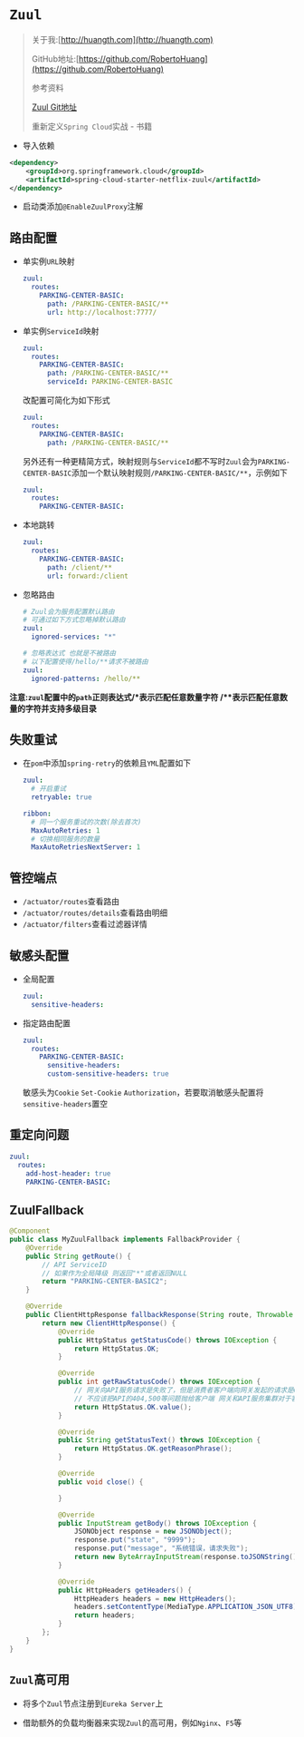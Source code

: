 # `Zuul`

> 关于我:[http://huangth.com](http://huangth.com)
>
> GitHub地址:[https://github.com/RobertoHuang](https://github.com/RobertoHuang)
>
> 参考资料
>
> [Zuul Git地址](https://github.com/Netflix/zuul)
>
> 重新定义`Spring Cloud`实战 - 书籍

- 导入依赖

```xml
<dependency>
    <groupId>org.springframework.cloud</groupId>
    <artifactId>spring-cloud-starter-netflix-zuul</artifactId>
</dependency>
```

- 启动类添加`@EnableZuulProxy`注解

## 路由配置

- 单实例`URL`映射

  ```yaml
  zuul:
    routes:
      PARKING-CENTER-BASIC:
        path: /PARKING-CENTER-BASIC/**
        url: http://localhost:7777/
  ```

- 单实例`ServiceId`映射

  ```yaml
  zuul:
    routes:
      PARKING-CENTER-BASIC:
        path: /PARKING-CENTER-BASIC/**
        serviceId: PARKING-CENTER-BASIC
  ```

  改配置可简化为如下形式

  ```yaml
  zuul:
    routes:
      PARKING-CENTER-BASIC:
        path: /PARKING-CENTER-BASIC/**
  ```

  另外还有一种更精简方式，映射规则与`ServiceId`都不写时`Zuul`会为`PARKING-CENTER-BASIC`添加一个默认映射规则`/PARKING-CENTER-BASIC/**`，示例如下

  ```yaml
  zuul:
    routes:
      PARKING-CENTER-BASIC:
  ```

- 本地跳转

  ```yaml
  zuul:
    routes:
      PARKING-CENTER-BASIC:
        path: /client/**
        url: forward:/client
  ```

- 忽略路由

  ```yaml
  # Zuul会为服务配置默认路由
  # 可通过如下方式忽略掉默认路由
  zuul:
    ignored-services: "*"
  
  # 忽略表达式 也就是不被路由
  # 以下配置使得/hello/**请求不被路由
  zuul:
    ignored-patterns: /hello/**
  ```

**注意:`zuul`配置中的`path`正则表达式/\*表示匹配任意数量字符 /\*\*表示匹配任意数量的字符并支持多级目录**

## 失败重试

- 在`pom`中添加`spring-retry`的依赖且`YML`配置如下

  ```yaml
  zuul: 
    # 开启重试
    retryable: true 
  
  ribbon:
    # 同一个服务重试的次数(除去首次)
    MaxAutoRetries: 1 
    # 切换相同服务的数量
    MaxAutoRetriesNextServer: 1  
  ```

## 管控端点

- `/actuator/routes`查看路由
- `/actuator/routes/details`查看路由明细
- `/actuator/filters`查看过滤器详情

## 敏感头配置

- 全局配置

  ```yaml
  zuul:
    sensitive-headers:
  ```

- 指定路由配置

  ```yaml
  zuul:
    routes:
      PARKING-CENTER-BASIC:
        sensitive-headers: 
        custom-sensitive-headers: true
  ```

  敏感头为`Cookie` `Set-Cookie` `Authorization`，若要取消敏感头配置将`sensitive-headers`置空

## 重定向问题

```yaml
zuul:
  routes:
    add-host-header: true
    PARKING-CENTER-BASIC:
```

## ZuulFallback

```java
@Component
public class MyZuulFallback implements FallbackProvider {
    @Override
    public String getRoute() {
        // API ServiceID
        // 如果作为全局降级 则返回"*"或者返回NULL
        return "PARKING-CENTER-BASIC2";
    }

    @Override
    public ClientHttpResponse fallbackResponse(String route, Throwable cause) {
        return new ClientHttpResponse() {
            @Override
            public HttpStatus getStatusCode() throws IOException {
                return HttpStatus.OK;
            }

            @Override
            public int getRawStatusCode() throws IOException {
                // 网关向API服务请求是失败了，但是消费者客户端向网关发起的请求是OK的，
                // 不应该把API的404,500等问题抛给客户端 网关和API服务集群对于客户端来说是黑盒子
                return HttpStatus.OK.value();
            }

            @Override
            public String getStatusText() throws IOException {
                return HttpStatus.OK.getReasonPhrase();
            }

            @Override
            public void close() {

            }

            @Override
            public InputStream getBody() throws IOException {
                JSONObject response = new JSONObject();
                response.put("state", "9999");
                response.put("message", "系统错误，请求失败");
                return new ByteArrayInputStream(response.toJSONString().getBytes("UTF-8"));
            }

            @Override
            public HttpHeaders getHeaders() {
                HttpHeaders headers = new HttpHeaders();
                headers.setContentType(MediaType.APPLICATION_JSON_UTF8);
                return headers;
            }
        };
    }
}
```

## `Zuul`高可用

- 将多个`Zuul`节点注册到`Eureka Server`上

- 借助额外的负载均衡器来实现`Zuul`的高可用，例如`Nginx`、`F5`等

